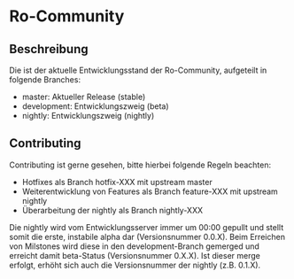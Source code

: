 # Ro-Community

## Beschreibung

Die ist der aktuelle Entwicklungsstand der Ro-Community, aufgeteilt in folgende Branches: 
* master: Aktueller Release (stable)
* development: Entwicklungszweig (beta)
* nightly: Entwicklungszweig (nightly)

## Contributing

Contributing ist gerne gesehen, bitte hierbei folgende Regeln beachten:
* Hotfixes als Branch hotfix-XXX mit upstream master
* Weiterentwicklung von Features als Branch feature-XXX mit upstream nightly
* Überarbeitung der nightly als Branch nightly-XXX

Die nightly wird vom Entwicklungsserver immer um 00:00 gepullt und stellt somit die erste, 
instabile alpha dar (Versionsnummer 0.0.X). Beim Erreichen von Milstones wird diese in den 
development-Branch gemerged und erreicht damit beta-Status (Versionsnummer 0.X.X). Ist dieser merge erfolgt,
erhöht sich auch die Versionsnummer der nightly (z.B. 0.1.X).